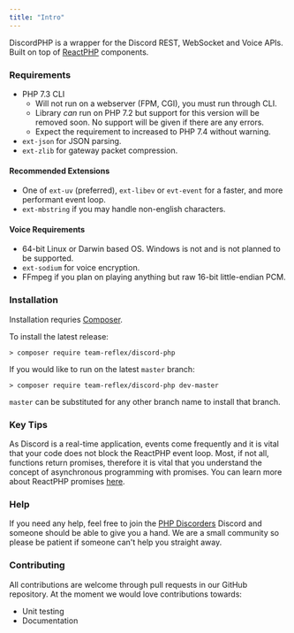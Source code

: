 ```yaml
---
title: "Intro"
---
```


DiscordPHP is a wrapper for the Discord REST, WebSocket and Voice APIs. Built on top of [ReactPHP](https://reactphp.org/) components.

### Requirements

- PHP 7.3 CLI
    - Will not run on a webserver (FPM, CGI), you must run through CLI.
    - Library _can_ run on PHP 7.2 but support for this version will be removed soon. No support will be given if there are any errors.
    - Expect the requirement to increased to PHP 7.4 without warning.
- `ext-json` for JSON parsing.
- `ext-zlib` for gateway packet compression.

#### Recommended Extensions

- One of `ext-uv` (preferred), `ext-libev` or `evt-event` for a faster, and more performant event loop.
- `ext-mbstring` if you may handle non-english characters.

#### Voice Requirements

- 64-bit Linux or Darwin based OS. Windows is not and is not planned to be supported.
- `ext-sodium` for voice encryption.
- FFmpeg if you plan on playing anything but raw 16-bit little-endian PCM.

### Installation

Installation requries [Composer](https://getcomposer.org).

To install the latest release:

```shell
> composer require team-reflex/discord-php
```

If you would like to run on the latest `master` branch:

```shell
> composer require team-reflex/discord-php dev-master
```

`master` can be substituted for any other branch name to install that branch.

### Key Tips

As Discord is a real-time application, events come frequently and it is vital that your code does not block the ReactPHP event loop.
Most, if not all, functions return promises, therefore it is vital that you understand the concept of asynchronous programming with promises.
You can learn more about ReactPHP promises [here](https://reactphp.org/promise/).

### Help

If you need any help, feel free to join the [PHP Discorders]() Discord and someone should be able to give you a hand. We are a small community so please be patient if someone can't help you straight away.

### Contributing

All contributions are welcome through pull requests in our GitHub repository. At the moment we would love contributions towards:

- Unit testing
- Documentation